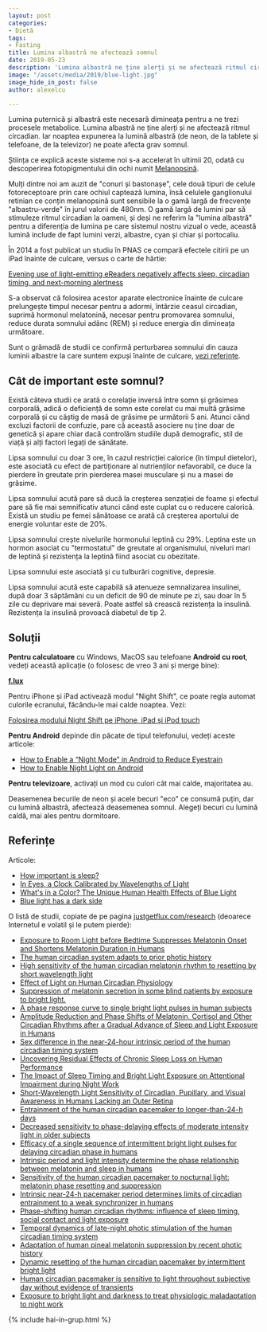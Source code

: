 ```yaml
---
layout: post
categories:
- Dietă
tags:
- Fasting
title: Lumina albastră ne afectează somnul
date: 2019-05-23
description: 'Lumina albastră ne ține alerți și ne afectează ritmul circadian. Iar noaptea expunerea la lumină albastră (de neon, de la tablete și telefoane, de la televizor) ne poate afecta grav somnul.'
image: "/assets/media/2019/blue-light.jpg"
image_hide_in_post: false
author: alexelcu

---
```


<p class="intro">Lumina puternică și albastră este necesară dimineața pentru a ne trezi procesele metabolice. Lumina albastră ne ține alerți și ne afectează ritmul circadian. Iar noaptea expunerea la lumină albastră (de neon, de la tablete și telefoane, de la televizor) ne poate afecta grav somnul.</p>

Știința ce explică aceste sisteme noi s-a accelerat în ultimii 20, odată cu descoperirea fotopigmentului din ochi numit [Melanopsină](https://en.wikipedia.org/wiki/Melanopsin).

Mulți dintre noi am auzit de "conuri și bastonașe", cele două tipuri de celule fotoreceptoare prin care ochiul captează lumina, însă celulele ganglionului retinian ce conțin melanopsină sunt sensibile la o gamă largă de frecvențe "albastru-verde" în jurul valorii de 480nm. O gamă largă de lumini par să stimuleze ritmul circadian la oameni, și deși ne referim la "lumina albastră" pentru a diferenția de lumina pe care sistemul nostru vizual o vede, această lumină include de fapt lumini verzi, albastre, cyan și chiar și portocaliu.

În 2014 a fost publicat un studiu în PNAS ce compară efectele citirii pe un iPad înainte de culcare, versus o carte de hârtie:

[Evening use of light-emitting eReaders negatively affects sleep, circadian timing, and next-morning alertness](https://www.pnas.org/content/112/4/1232)

S-a observat că folosirea acestor aparate electronice înainte de culcare prelungește timpul necesar pentru a adormi, întârzie ceasul circadian, suprimă hormonul melatonină, necesar pentru promovarea somnului, reduce durata somnului adânc (REM) și reduce energia din dimineața următoare.

Sunt o grămadă de studii ce confirmă perturbarea somnului din cauza luminii albastre la care suntem expuși înainte de culcare, [vezi referințe](#referințe).

## Cât de important este somnul?

Există câteva studii ce arată o corelație inversă între somn și grăsimea corporală, adică o deficiență de somn este corelat cu mai multă grăsime corporală și cu câștig de masă de grăsime pe următorii 5 ani. Atunci când excluzi factorii de confuzie, pare că această asociere nu ține doar de genetică și apare chiar dacă controlăm studiile după demografic, stil de viață și alți factori legați de sănătate.

Lipsa somnului cu doar 3 ore, în cazul restricției calorice (în timpul dietelor), este asociată cu efect de partiționare al nutrienților nefavorabil, ce duce la pierdere în greutate prin pierderea masei musculare și nu a masei de grăsime.

Lipsa somnului acută pare să ducă la creșterea senzației de foame și efectul pare să fie mai semnificativ atunci când este cuplat cu o reducere calorică. Există un studiu pe femei sănătoase ce arată că creșterea aportului de energie voluntar este de 20%.

Lipsa somnului crește nivelurile hormonului leptină cu 29%. Leptina este un hormon asociat cu "termostatul" de greutate al organismului, niveluri mari de leptină și rezistența la leptină fiind asociat cu obezitate.

Lipsa somnului este asociată și cu tulburări cognitive, depresie.

Lipsa somnului acută este capabilă să atenueze semnalizarea insulinei, după doar 3 săptămâni cu un deficit de 90 de minute pe zi, sau doar în 5 zile cu deprivare mai severă. Poate astfel să crească rezistența la insulină. Rezistența la insulină provoacă diabetul de tip 2.

## Soluții

**Pentru calculatoare** cu Windows, MacOS sau telefoane **Android cu root**, vedeți această aplicație (o folosesc de vreo 3 ani și merge bine):

**[f.lux](https://justgetflux.com/)**

Pentru iPhone și iPad activează modul "Night Shift", ce poate regla automat culorile ecranului, făcându-le mai calde noaptea. Vezi:

[Folosirea modului Night Shift pe iPhone, iPad și iPod touch](https://support.apple.com/ro-ro/HT207570)

**Pentru Android** depinde din păcate de tipul telefonului, vedeți aceste articole:

- [How to Enable a “Night Mode” in Android to Reduce Eyestrain](https://www.howtogeek.com/270552/how-to-enable-a-night-mode-in-android-to-reduce-eyestrain/)
- [How to Enable Night Light on Android](https://www.wikihow.com/Enable-Night-Light-on-Android)

**Pentru televizoare**, activați un mod cu culori cât mai calde, majoritatea au.

Deasemenea becurile de neon și acele becuri "eco" ce consumă puțin, dar cu lumină albastră, afectează deasemenea somnul. Alegeți becuri cu lumină caldă, mai ales pentru dormitoare.

## Referințe

Articole:

- [How important is sleep?](https://examine.com/nutrition/how-important-is-sleep/)
- [In Eyes, a Clock Calibrated by Wavelengths of Light](https://www.nytimes.com/2011/07/05/health/05light.html?_r=2&pagewanted=all)
- [What's in a Color? The Unique Human Health Effects of Blue Light](https://www.ncbi.nlm.nih.gov/pmc/articles/PMC2831986/pdf/ehp-118-a22.pdf)
- [Blue light has a dark side](https://www.health.harvard.edu/staying-healthy/blue-light-has-a-dark-side)

O listă de studii, copiate de pe pagina [justgetflux.com/research](https://justgetflux.com/research.html) (deoarece Internetul e volatil și le putem pierde):

- [Exposure to Room Light before Bedtime Suppresses Melatonin Onset and Shortens Melatonin Duration in Humans](http://www.ncbi.nlm.nih.gov/pmc/articles/PMC3047226/)
- [The human circadian system adapts to prior photic history](http://www.ncbi.nlm.nih.gov/pmc/articles/PMC3060589/pdf/tjp0589-1095.pdf)
- [High sensitivity of the human circadian melatonin rhythm to resetting by short wavelength light](http://jcem.endojournals.org/content/88/9/4502.long)
- [Effect of Light on Human Circadian Physiology](http://www.ncbi.nlm.nih.gov/pmc/articles/PMC2717723/pdf/nihms128437.pdf)
- [Suppression of melatonin secretion in some blind patients by exposure to bright light.](http://www.nejm.org/doi/pdf/10.1056/NEJM199501053320102)
- [A phase response curve to single bright light pulses in human subjects](http://www.ncbi.nlm.nih.gov/pmc/articles/PMC2342968/pdf/tjp0549-0945.pdf)
- [Amplitude Reduction and Phase Shifts of Melatonin, Cortisol and Other Circadian Rhythms after a Gradual Advance of Sleep and Light Exposure in Humans](http://www.ncbi.nlm.nih.gov/pmc/articles/PMC3281823/pdf/pone.0030037.pdf)
- [Sex difference in the near-24-hour intrinsic period of the human circadian timing system](http://www.ncbi.nlm.nih.gov/pmc/articles/PMC3176605/pdf/pnas.201010666.pdf)
- [Uncovering Residual Effects of Chronic Sleep Loss on Human Performance](http://www.ncbi.nlm.nih.gov/pmc/articles/PMC2892834/pdf/nihms190030.pdf)
- [The Impact of Sleep Timing and Bright Light Exposure on Attentional Impairment during Night Work](http://www.ncbi.nlm.nih.gov/pmc/articles/PMC2574505/pdf/nihms68147.pdf)
- [Short-Wavelength Light Sensitivity of Circadian, Pupillary, and Visual Awareness in Humans Lacking an Outer Retina](http://www.ncbi.nlm.nih.gov/pmc/articles/PMC2151130/)
- [Entrainment of the human circadian pacemaker to longer-than-24-h days](http://www.ncbi.nlm.nih.gov/pmc/articles/PMC1885631/pdf/zpq9081.pdf)
- [Decreased sensitivity to phase-delaying effects of moderate intensity light in older subjects](http://www.ncbi.nlm.nih.gov/pmc/articles/PMC1855248/pdf/nihms20144.pdf)
- [Efficacy of a single sequence of intermittent bright light pulses for delaying circadian phase in humans](http://www.ncbi.nlm.nih.gov/pmc/articles/PMC2761596/pdf/halms394458.pdf)
- [Intrinsic period and light intensity determine the phase relationship between melatonin and sleep in humans](http://www.ncbi.nlm.nih.gov/pmc/articles/PMC2714089/)
- [Sensitivity of the human circadian pacemaker to nocturnal light: melatonin phase resetting and suppression](http://www.ncbi.nlm.nih.gov/pmc/articles/PMC2270041/pdf/tjp0526-0695.pdf)
- [Intrinsic near-24-h pacemaker period determines limits of circadian entrainment to a weak synchronizer in humans](http://www.ncbi.nlm.nih.gov/pmc/articles/PMC61161/pdf/pq2401014027.pdf)
- [Phase-shifting human circadian rhythms: influence of sleep timing, social contact and light exposure](http://www.ncbi.nlm.nih.gov/pmc/articles/PMC1160744/pdf/jphysiol00392-0283.pdf)
- [Temporal dynamics of late-night photic stimulation of the human circadian timing system](http://ajpregu.physiology.org/content/289/3/R839.full.pdf+html)
- [Adaptation of human pineal melatonin suppression by recent photic history](http://jcem.endojournals.org/content/89/7/3610.full.pdf+html)
- [Dynamic resetting of the human circadian pacemaker by intermittent bright light](http://ajpregu.physiology.org/content/279/5/R1574.full.pdf+html)
- [Human circadian pacemaker is sensitive to light throughout subjective day without evidence of transients](http://ajpregu.physiology.org/content/273/5/R1800.full.pdf+html)
- [Exposure to bright light and darkness to treat physiologic maladaptation to night work](http://www.nejm.org/doi/pdf/10.1056/NEJM199005033221801)

{% include hai-in-grup.html %}
